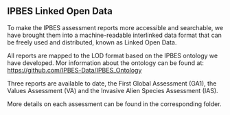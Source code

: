 ## IPBES Linked Open Data

To make the IPBES assessment reports more accessible and searchable, we have brought them into a machine-readable interlinked data format that can be freely used and distributed, known as Linked Open Data.

All reports are mapped to the LOD format based on the IPBES ontology we have developed. Mor information about the ontology can be found at: https://github.com/IPBES-Data/IPBES_Ontology

Three reports are available to date, the First Global Assessment (GA1), the Values Assessment (VA) and the Invasive Alien Species Assessment (IAS).

More details on each assessment can be found in the corresponding folder.